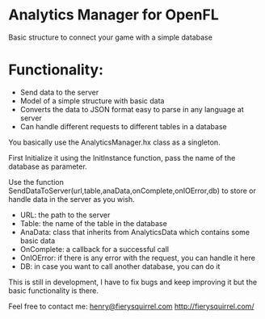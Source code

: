 # Analytics Manager for OpenFL

Basic structure to connect your game with a simple database

# Functionality:
- Send data to the server
- Model of a simple structure with basic data
- Converts the data to JSON format easy to parse in any language at server
- Can handle different requests to different tables in a database

You basically use the AnalyticsManager.hx class as a singleton. 

First Initialize it using the InitInstance function, pass the name of the database as parameter.

Use the function SendDataToServer(url,table,anaData,onComplete,onIOError,db) to store or handle data in the server as you wish.

- URL: the path to the server
- Table: the name of the table in the database
- AnaData: class that inherits from AnalyticsData which contains some basic data
- OnComplete: a callback for a successful call
- OnIOError: if there is any error with the request, you can handle it here
- DB: in case you want to call another database, you can do it

This is still in development, I have to fix bugs and keep improving it but the basic functionality is there.

Feel free to contact me: henry@fierysquirrel.com
http://fierysquirrel.com/
